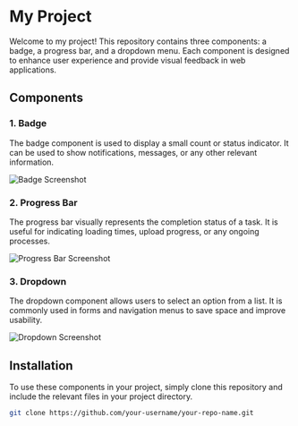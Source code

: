 # My Project

Welcome to my project! This repository contains three components: a badge, a progress bar, and a dropdown menu. Each component is designed to enhance user experience and provide visual feedback in web applications.

## Components

### 1. Badge
The badge component is used to display a small count or status indicator. It can be used to show notifications, messages, or any other relevant information.

![Badge Screenshot](https://github.com/user-attachments/assets/7eb386be-3ee6-4e90-b48a-3afa788dda0c)

### 2. Progress Bar
The progress bar visually represents the completion status of a task. It is useful for indicating loading times, upload progress, or any ongoing processes.

![Progress Bar Screenshot](https://github.com/user-attachments/assets/16ff8dcb-1c2f-4ef1-a40d-162c3735f6fb)

### 3. Dropdown
The dropdown component allows users to select an option from a list. It is commonly used in forms and navigation menus to save space and improve usability.

![Dropdown Screenshot](https://github.com/user-attachments/assets/237a65c2-e0eb-4559-b94a-080163e55a17)

## Installation

To use these components in your project, simply clone this repository and include the relevant files in your project directory.

```bash
git clone https://github.com/your-username/your-repo-name.git
